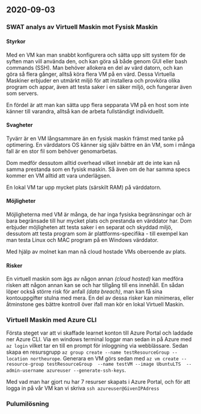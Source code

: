 ## 2020-09-03

### SWAT analys av Virtuell Maskin mot Fysisk Maskin

#### Styrkor

Med en VM kan man snabbt konfigurera och sätta upp sitt system för de syften man vill använda den, och kan göra så både genom GUI eller bash commands (SSH). Man behöver allokera en del av värd datorn, och kan göra så flera gånger, alltså köra flera VM på en värd. Dessa Virtuella Maskiner erbjuder en utmärkt miljö för att installera och provköra olika program och appar, även att testa saker i en säker miljö, och fungerar även som servers.

En fördel är att man kan sätta upp flera sepparata VM på en host som inte känner till varandra, alltså kan de arbeta fullständigt individuellt.

#### Svagheter

Tyvärr är en VM långsammare än en fysisk maskin främst med tanke på optimering. En värddators OS känner sig själv bättre en än VM, som i många fall är en stor fil som behöver genomarbetas. 

Dom medför dessutom alltid overhead vilket innebär att de inte kan nå samma prestanda som en fysisk maskin. Så även om de har samma specs kommer en VM alltid att vara underlägsen. 

En lokal VM tar upp mycket plats (särskilt RAM) på värddatorn.

#### Möjligheter

Möjligheterna med VM är många, de har inga fysiska begränsningar och är bara begränsade till hur mycket plats och prestanda en värddator har. Dom erbjuder möjligheten att testa saker i en separat och skyddad miljö, dessutom att testa program som är plattforms-specifika - till exempel kan man testa Linux och MAC program på en Windows värddator.  

Med hjälp av molnet kan man nå cloud hostade VMs oberoende av plats.

#### Risker

En virtuell maskin som ägs av någon annan *(cloud hosted)* kan medföra risken att någon annan kan se och har tillgång till ens innehåll. En sådan löper också större risk för anfall *(data breach)*, man kan få sina kontouppgifter stulna med mera. En del av dessa risker kan minimeras, eller åtminstone ges bättre kontroll över ifall man kör en lokal Virtuell Maskin. 

### Virtuell Maskin med Azure CLI

Första steget var att vi skaffade learnet konton till Azure Portal och laddade ner Azure CLI. Via en windows terminal loggar man sedan in på Azure med `az login` vilket tar en till en prompt för inloggning via webblässare. Sedan skapa en resursgrupp `az group create --name testResourceGroup --location northeurope`. Generara en VM görs sedan med
`az vm create --resource-group testResourceGroup  --name testVM --image UbuntuLTS  --admin-username azureuser --generate-ssh-keys`.

Med vad man har gjort nu har 7 resurser skapats i Azure Portal, och för att logga in på vår VM kan vi skriva `ssh azureuser@GivenIPAdress`

### Pulumilösning 
